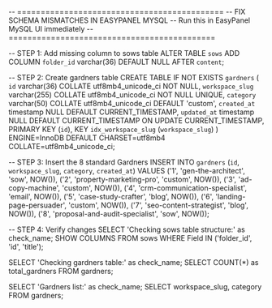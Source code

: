 -- ============================================
-- FIX SCHEMA MISMATCHES IN EASYPANEL MYSQL
-- Run this in EasyPanel MySQL UI immediately
-- ============================================

-- STEP 1: Add missing column to sows table
ALTER TABLE `sows` ADD COLUMN `folder_id` varchar(36) DEFAULT NULL AFTER `content`;

-- STEP 2: Create gardners table
CREATE TABLE IF NOT EXISTS `gardners` (
  `id` varchar(36) COLLATE utf8mb4_unicode_ci NOT NULL,
  `workspace_slug` varchar(255) COLLATE utf8mb4_unicode_ci NOT NULL UNIQUE,
  `category` varchar(50) COLLATE utf8mb4_unicode_ci DEFAULT 'custom',
  `created_at` timestamp NULL DEFAULT CURRENT_TIMESTAMP,
  `updated_at` timestamp NULL DEFAULT CURRENT_TIMESTAMP ON UPDATE CURRENT_TIMESTAMP,
  PRIMARY KEY (`id`),
  KEY `idx_workspace_slug` (`workspace_slug`)
) ENGINE=InnoDB DEFAULT CHARSET=utf8mb4 COLLATE=utf8mb4_unicode_ci;

-- STEP 3: Insert the 8 standard Gardners
INSERT INTO `gardners` (`id`, `workspace_slug`, `category`, `created_at`) VALUES
('1', 'gen-the-architect', 'sow', NOW()),
('2', 'property-marketing-pro', 'custom', NOW()),
('3', 'ad-copy-machine', 'custom', NOW()),
('4', 'crm-communication-specialist', 'email', NOW()),
('5', 'case-study-crafter', 'blog', NOW()),
('6', 'landing-page-persuader', 'custom', NOW()),
('7', 'seo-content-strategist', 'blog', NOW()),
('8', 'proposal-and-audit-specialist', 'sow', NOW());

-- STEP 4: Verify changes
SELECT 'Checking sows table structure:' as check_name;
SHOW COLUMNS FROM sows WHERE Field IN ('folder_id', 'id', 'title');

SELECT 'Checking gardners table:' as check_name;
SELECT COUNT(*) as total_gardners FROM gardners;

SELECT 'Gardners list:' as check_name;
SELECT workspace_slug, category FROM gardners;
